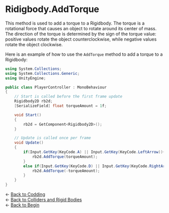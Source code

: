 # Ridigbody.AddTorque

This method is used to add a torque to a Rigidbody. The torque is a rotational force that causes an object to rotate around its center of mass. The direction of the torque is determined by the sign of the torque value: positive values rotate the object counterclockwise, while negative values rotate the object clockwise.

Here is an example of how to use the `AddTorque` method to add a torque to a Rigidbody:

```csharp
using System.Collections;
using System.Collections.Generic;
using UnityEngine;

public class PlayerController : MonoBehaviour
{
    // Start is called before the first frame update
    Rigidbody2D rb2d;
    [SerializeField] float torqueAmount = 1f;

    void Start()
    {
        rb2d = GetComponent<Rigidbody2D>();
    }

    // Update is called once per frame
    void Update()
    {
        if(Input.GetKey(KeyCode.A) || Input.GetKey(KeyCode.LeftArrow)){
            rb2d.AddTorque(torqueAmount);
        }
        else if(Input.GetKey(KeyCode.D) || Input.GetKey(KeyCode.RightArrow)){
            rb2d.AddTorque(-torqueAmount);
        }
    }
}
```

&larr; [Back to Codding](./Coding_unity.md)\
&larr; [Back to Colliders and Rigid Bodies](./physics.md)\
&larr; [Back to Begin](./readme.md)

